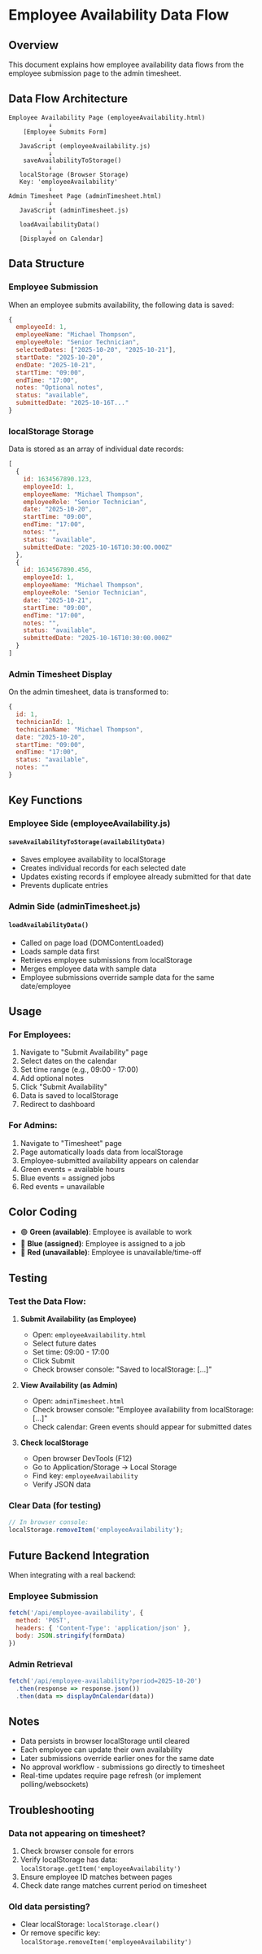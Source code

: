 # Employee Availability Data Flow

## Overview
This document explains how employee availability data flows from the employee submission page to the admin timesheet.

## Data Flow Architecture

```
Employee Availability Page (employeeAvailability.html)
           ↓
    [Employee Submits Form]
           ↓
   JavaScript (employeeAvailability.js)
           ↓
    saveAvailabilityToStorage()
           ↓
   localStorage (Browser Storage)
   Key: 'employeeAvailability'
           ↓
Admin Timesheet Page (adminTimesheet.html)
           ↓
   JavaScript (adminTimesheet.js)
           ↓
   loadAvailabilityData()
           ↓
   [Displayed on Calendar]
```

## Data Structure

### Employee Submission
When an employee submits availability, the following data is saved:

```javascript
{
  employeeId: 1,
  employeeName: "Michael Thompson",
  employeeRole: "Senior Technician",
  selectedDates: ["2025-10-20", "2025-10-21"],
  startDate: "2025-10-20",
  endDate: "2025-10-21",
  startTime: "09:00",
  endTime: "17:00",
  notes: "Optional notes",
  status: "available",
  submittedDate: "2025-10-16T..."
}
```

### localStorage Storage
Data is stored as an array of individual date records:

```javascript
[
  {
    id: 1634567890.123,
    employeeId: 1,
    employeeName: "Michael Thompson",
    employeeRole: "Senior Technician",
    date: "2025-10-20",
    startTime: "09:00",
    endTime: "17:00",
    notes: "",
    status: "available",
    submittedDate: "2025-10-16T10:30:00.000Z"
  },
  {
    id: 1634567890.456,
    employeeId: 1,
    employeeName: "Michael Thompson",
    employeeRole: "Senior Technician",
    date: "2025-10-21",
    startTime: "09:00",
    endTime: "17:00",
    notes: "",
    status: "available",
    submittedDate: "2025-10-16T10:30:00.000Z"
  }
]
```

### Admin Timesheet Display
On the admin timesheet, data is transformed to:

```javascript
{
  id: 1,
  technicianId: 1,
  technicianName: "Michael Thompson",
  date: "2025-10-20",
  startTime: "09:00",
  endTime: "17:00",
  status: "available",
  notes: ""
}
```

## Key Functions

### Employee Side (employeeAvailability.js)

#### `saveAvailabilityToStorage(availabilityData)`
- Saves employee availability to localStorage
- Creates individual records for each selected date
- Updates existing records if employee already submitted for that date
- Prevents duplicate entries

### Admin Side (adminTimesheet.js)

#### `loadAvailabilityData()`
- Called on page load (DOMContentLoaded)
- Loads sample data first
- Retrieves employee submissions from localStorage
- Merges employee data with sample data
- Employee submissions override sample data for the same date/employee

## Usage

### For Employees:
1. Navigate to "Submit Availability" page
2. Select dates on the calendar
3. Set time range (e.g., 09:00 - 17:00)
4. Add optional notes
5. Click "Submit Availability"
6. Data is saved to localStorage
7. Redirect to dashboard

### For Admins:
1. Navigate to "Timesheet" page
2. Page automatically loads data from localStorage
3. Employee-submitted availability appears on calendar
4. Green events = available hours
5. Blue events = assigned jobs
6. Red events = unavailable

## Color Coding

- 🟢 **Green (available)**: Employee is available to work
- 🔵 **Blue (assigned)**: Employee is assigned to a job
- 🔴 **Red (unavailable)**: Employee is unavailable/time-off

## Testing

### Test the Data Flow:

1. **Submit Availability (as Employee)**
   - Open: `employeeAvailability.html`
   - Select future dates
   - Set time: 09:00 - 17:00
   - Click Submit
   - Check browser console: "Saved to localStorage: [...]"

2. **View Availability (as Admin)**
   - Open: `adminTimesheet.html`
   - Check browser console: "Employee availability from localStorage: [...]"
   - Check calendar: Green events should appear for submitted dates

3. **Check localStorage**
   - Open browser DevTools (F12)
   - Go to Application/Storage → Local Storage
   - Find key: `employeeAvailability`
   - Verify JSON data

### Clear Data (for testing)
```javascript
// In browser console:
localStorage.removeItem('employeeAvailability');
```

## Future Backend Integration

When integrating with a real backend:

### Employee Submission
```javascript
fetch('/api/employee-availability', {
  method: 'POST',
  headers: { 'Content-Type': 'application/json' },
  body: JSON.stringify(formData)
})
```

### Admin Retrieval
```javascript
fetch('/api/employee-availability?period=2025-10-20')
  .then(response => response.json())
  .then(data => displayOnCalendar(data))
```

## Notes

- Data persists in browser localStorage until cleared
- Each employee can update their own availability
- Later submissions override earlier ones for the same date
- No approval workflow - submissions go directly to timesheet
- Real-time updates require page refresh (or implement polling/websockets)

## Troubleshooting

### Data not appearing on timesheet?
1. Check browser console for errors
2. Verify localStorage has data: `localStorage.getItem('employeeAvailability')`
3. Ensure employee ID matches between pages
4. Check date range matches current period on timesheet

### Old data persisting?
- Clear localStorage: `localStorage.clear()`
- Or remove specific key: `localStorage.removeItem('employeeAvailability')`
